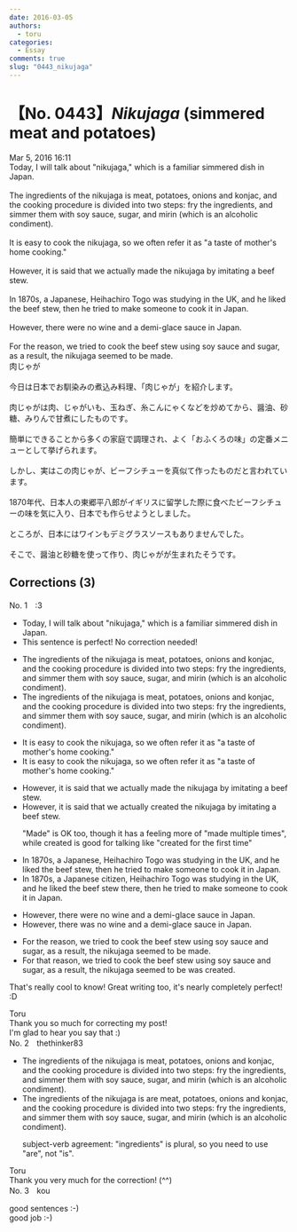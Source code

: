 ```yaml
---
date: 2016-03-05
authors:
  - toru
categories:
  - Essay
comments: true
slug: "0443_nikujaga"
---
```


# 【No. 0443】<strong><em>Nikujaga</em></strong> (simmered meat and potatoes)
<div class="date">Mar 5, 2016 16:11</div>
<div id="post"><div id="body_show_ori">
Today, I will talk about "nikujaga," which is a familiar simmered dish in Japan.<br/><br/>The ingredients of the nikujaga is meat, potatoes, onions and konjac, and the cooking procedure is divided into two steps: fry the ingredients, and simmer them with soy sauce, sugar, and mirin (which is an alcoholic condiment).<br/><br/>It is easy to cook the nikujaga, so we often refer it as "a taste of mother's home cooking."<br/><br/>However, it is said that we actually made the nikujaga by imitating a beef stew.<br/><br/>In 1870s, a Japanese, Heihachiro Togo was studying in the UK, and he liked the beef stew, then he tried to make someone to cook it in Japan.<br/><br/>However, there were no wine and a demi-glace sauce in Japan.<br/><br/>For the reason, we tried to cook the beef stew using soy sauce and sugar, as a result, the nikujaga seemed to be made.
</div></div>

<!-- more -->

<div id="post_ja"><div id="body_show_mo">
肉じゃが<br/><br/>今日は日本でお馴染みの煮込み料理、「肉じゃが」を紹介します。<br/><br/>肉じゃがは肉、じゃがいも、玉ねぎ、糸こんにゃくなどを炒めてから、醤油、砂糖、みりんで甘煮にしたものです。<br/><br/>簡単にできることから多くの家庭で調理され、よく「おふくろの味」の定番メニューとして挙げられます。<br/><br/>しかし、実はこの肉じゃが、ビーフシチューを真似て作ったものだと言われています。<br/><br/>1870年代、日本人の東郷平八郎がイギリスに留学した際に食べたビーフシチューの味を気に入り、日本でも作らせようとしました。<br/><br/>ところが、日本にはワインもデミグラスソースもありませんでした。<br/><br/>そこで、醤油と砂糖を使って作り、肉じゃがが生まれたそうです。
</div></div>

## Corrections (3)
<div id="block"><div class="first_name"> No. 1　<span class="just_name">:3</span></div><div id="block2">
<ul class="correction_field">
<li class="incorrect">Today, I will talk about "nikujaga," which is a familiar simmered dish in Japan.</li>
<li class="corrected perfect">This sentence is perfect! No correction needed!</li>
</ul>
<ul class="correction_field">
<li class="incorrect">The ingredients of the nikujaga is meat, potatoes, onions and konjac, and the cooking procedure is divided into two steps: fry the ingredients, and simmer them with soy sauce, sugar, and mirin (which is an alcoholic condiment).</li>
<li class="corrected correct">
The ingredients of <span class="sline">the</span> nikujaga is meat, potatoes, onions and konjac, and the cooking procedure is divided into two steps: fry the ingredients, and simmer them with soy sauce, sugar, and mirin (which is an alcoholic condiment).
</li>
</ul>
<ul class="correction_field">
<li class="incorrect">It is easy to cook the nikujaga, so we often refer it as "a taste of mother's home cooking."</li>
<li class="corrected correct">
It is easy to cook <span class="sline">the</span> nikujaga, so we often refer it as "a taste of mother's home cooking."
</li>
</ul>
<ul class="correction_field">
<li class="incorrect">However, it is said that we actually made the nikujaga by imitating a beef stew.</li>
<li class="corrected correct">
However, it is said that we actually <span class="f_blue">created</span> <span class="sline">the</span> nikujaga by imitating <span class="sline">a</span> beef stew.
<p class="correction_comment">"Made" is OK too, though it has a feeling more of "made multiple times", while created is good for talking like "created for the first time"</p>
</li>
</ul>
<ul class="correction_field">
<li class="incorrect">In 1870s, a Japanese, Heihachiro Togo was studying in the UK, and he liked the beef stew, then he tried to make someone to cook it in Japan.</li>
<li class="corrected correct">
In 1870s, a Japanese <span class="f_blue">citizen</span>, Heihachiro Togo was studying in the UK, and he liked the beef stew <span class="f_blue">there</span>, then he tried to make someone <span class="sline">to</span> cook it in Japan.
</li>
</ul>
<ul class="correction_field">
<li class="incorrect">However, there were no wine and a demi-glace sauce in Japan.</li>
<li class="corrected correct">
However, there <span class="f_blue">was</span> no wine and <span class="sline">a</span> demi-glace sauce in Japan.
</li>
</ul>
<ul class="correction_field">
<li class="incorrect">For the reason, we tried to cook the beef stew using soy sauce and sugar, as a result, the nikujaga seemed to be made.</li>
<li class="corrected correct">
For <span class="f_blue">that</span> reason, we tried to cook <span class="sline">the</span> beef stew using soy sauce and sugar, as a result, <span class="sline">the</span> nikujaga <span class="sline">seemed to be</span> <span class="f_blue">was created</span>.
</li>
</ul>
<p class="comment_small">
 That's really cool to know! Great writing too, it's nearly completely perfect! :D
</p>

</div><div class="name"><span class="just_name">Toru</span><br>
Thank you so much for correcting my post!<br/>I'm glad to hear you say that :)
</div>
</div>
<div id="block"><div class="first_name"> No. 2　<span class="just_name">thethinker83</span></div><div id="block2">
<ul class="correction_field">
<li class="incorrect">The ingredients of the nikujaga is meat, potatoes, onions and konjac, and the cooking procedure is divided into two steps: fry the ingredients, and simmer them with soy sauce, sugar, and mirin (which is an alcoholic condiment).</li>
<li class="corrected correct">
The ingredients of <span class="sline"><span class="f_red">the</span></span> nikujaga <span class="sline"><span class="f_red">is</span></span> <span class="f_blue">are </span>meat, potatoes, onions and konjac, and the cooking procedure is divided into two steps: fry the ingredients, and simmer them with soy sauce, sugar, and mirin (which is an alcoholic condiment).
<p class="correction_comment">subject-verb agreement: "ingredients" is plural, so you need to use "are", not "is".</p>
</li>
</ul>
</div><div class="name"><span class="just_name">Toru</span><br>
Thank you very much for the correction! (^^)
</div>
</div>
<div id="block"><div class="first_name"> No. 3　<span class="just_name">kou</span></div><div id="block2">
<p class="comment_small">
 good sentences :-)
 <br/>
 good job :-)
</p>

</div></div>

